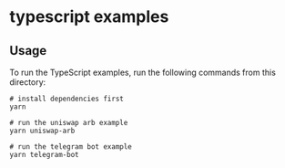 # typescript examples

## Usage

To run the TypeScript examples, run the following commands from this directory:

```shell
# install dependencies first
yarn

# run the uniswap arb example
yarn uniswap-arb

# run the telegram bot example
yarn telegram-bot
```
